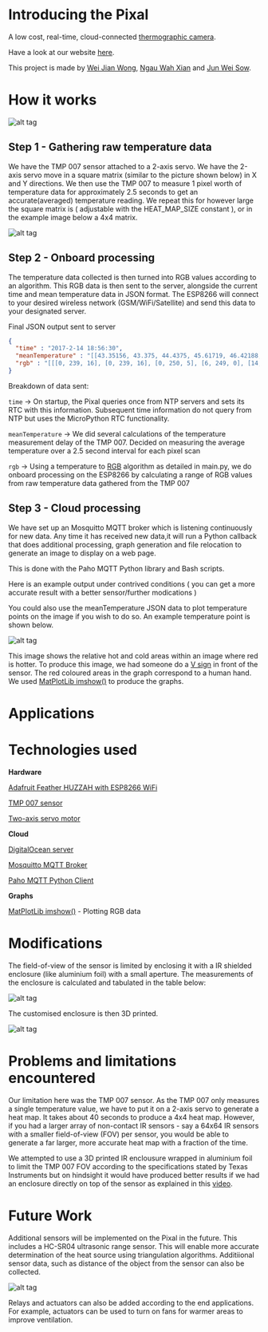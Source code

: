 # Introducing the Pixal

A low cost, real-time, cloud-connected [thermographic camera](https://en.wikipedia.org/wiki/Thermographic_camera).

Have a look at our website [here](https://junweisow789.github.io/).

This project is made by [Wei Jian Wong](https://github.com/Jiantastic), [Ngau Wah Xian](https://github.com/wahxian) and [Jun Wei Sow](https://github.com/junweisow789).


# How it works
![alt tag](https://github.com/Jiantastic/embed-trio-IoT/blob/master/images/highlevel.png)

## Step 1 - Gathering raw temperature data

We have the TMP 007 sensor attached to a 2-axis servo. We have the 2-axis servo move in a square matrix (similar to the picture shown below) in X and Y directions. We then use the TMP 007 to measure 1 pixel worth of temperature data for approximately 2.5 seconds to get an accurate(averaged) temperature reading. We repeat this for however large the square matrix is ( adjustable with the HEAT_MAP_SIZE constant ), or in the example image below a 4x4 matrix. 

![alt tag](https://github.com/Jiantastic/embed-trio-IoT/blob/master/images/matrix.jpg)

## Step 2 - Onboard processing

The temperature data collected is then turned into RGB values according to an algorithm. This RGB data is then sent to the server, alongside the current time and mean temperature data in JSON format. The ESP8266 will connect to your desired wireless network (GSM/WiFi/Satellite) and send this data to your designated server.

Final JSON output sent to server

```json
{
  "time" : "2017-2-14 18:56:30", 
  "meanTemperature" : "[[43.35156, 43.375, 44.4375, 45.61719, 46.42188, 47.29688, 47.91406], [46.88282, 44.24219, 42.6875, 41.73438, 41.26563, 41.32813, 42.24219], [42.14063, 39.65625, 38.39063, 37.96875, 37.90625, 38.1875, 38.67188], [38.72656, 36.9375, 35.97656, 35.51563, 35.28125, 35.64063, 35.91406], [35.4375, 34.24219, 33.15625, 32.63281, 32.4375, 32.57813, 33.00781], [33.53125, 32.73438, 32.32031, 31.95313, 31.90625, 31.53906, 31.35937], [31.41406, 31.15625, 31.07813, 31.1875, 31.35937, 31.46875, 31.60156]]", 
  "rgb" : "[[[0, 239, 16], [0, 239, 16], [0, 250, 5], [6, 249, 0], [14, 241, 0], [23, 232, 0], [29, 226, 0]], [[19, 236, 0], [0, 248, 7], [0, 232, 23], [0, 222, 33], [0, 217, 38], [0, 218, 37], [0, 227, 28]], [[0, 226, 29], [0, 201, 54], [0, 188, 67], [0, 184, 71], [0, 183, 72], [0, 186, 69], [0, 191, 64]], [[0, 192, 63], [0, 173, 82], [0, 163, 92], [0, 159, 96], [0, 156, 99], [0, 160, 95], [0, 163, 92]], [[0, 158, 97], [0, 146, 109], [0, 135, 120], [0, 129, 126], [0, 127, 128], [0, 129, 126], [0, 133, 122]], [[0, 139, 116], [0, 130, 125], [0, 126, 129], [0, 122, 133], [0, 122, 133], [0, 118, 137], [0, 116, 139]], [[0, 117, 138], [0, 114, 141], [0, 113, 142], [0, 115, 140], [0, 116, 139], [0, 117, 138], [0, 119, 136]]]"
}
```

Breakdown of data sent:

``` time ``` -> On startup, the Pixal queries once from NTP servers and sets its RTC with this information. Subsequent time information do not query from NTP but uses the MicroPython RTC functionality.

``` meanTemperature ``` -> We did several calculations of the temperature measurement delay of the TMP 007. Decided on measuring the average temperature over a 2.5 second interval for each pixel scan

``` rgb ``` -> Using a temperature to [RGB](https://en.wikipedia.org/wiki/RGB_color_model) algorithm as detailed in main.py, we do onboard processing on the ESP8266 by calculating a range of RGB values from raw temperature data gathered from the TMP 007


## Step 3 - Cloud processing

We have set up an Mosquitto MQTT broker which is listening continuously for new data. Any time it has received new data,it will run a Python callback that does additional processing, graph generation and file relocation to generate an image to display on a web page.

This is done with the Paho MQTT Python library and Bash scripts.

Here is an example output under contrived conditions ( you can get a more accurate result with a better sensor/further modications )

You could also use the meanTemperature JSON data to plot temperature points on the image if you wish to do so. An example temperature point is shown below.

![alt tag](https://raw.githubusercontent.com/Jiantastic/embed-trio-IoT/master/images/heatMap.png)

This image shows the relative hot and cold areas within an image where red is hotter. To produce this image, we had someone do a [V sign](https://en.wikipedia.org/wiki/V_sign) in front of the sensor. The red coloured areas in the graph correspond to a human hand. We used [MatPlotLib imshow()](http://matplotlib.org/users/image_tutorial.html) to produce the graphs.

# Applications


# Technologies used

**Hardware**

[Adafruit Feather HUZZAH with ESP8266 WiFi](https://www.adafruit.com/product/2821)

[TMP 007 sensor](http://www.ti.com/product/TMP007)

[Two-axis servo motor](https://www.adafruit.com/product/1967)

**Cloud**

[DigitalOcean server](https://www.digitalocean.com/)

[Mosquitto MQTT Broker](https://mosquitto.org/)

[Paho MQTT Python Client](https://eclipse.org/paho/clients/python/)

**Graphs**

[MatPlotLib imshow()](http://matplotlib.org/users/image_tutorial.html) - Plotting RGB data 

# Modifications

The field-of-view of the sensor is limited by enclosing it with a IR shielded enclosure (like aluminium foil) with a small aperture. The measurements of the enclosure is calculated and tabulated in the table below:

![alt tag](https://github.com/Jiantastic/embed-trio-IoT/blob/master/images/Enclosure_Calculation.png)

The customised enclosure is then 3D printed.

![alt tag](https://github.com/Jiantastic/embed-trio-IoT/blob/master/images/3D_printer_Machine.jpg)


# Problems and limitations encountered

Our limitation here was the TMP 007 sensor. As the TMP 007 only measures a single temperature value, we have to put it on a 2-axis servo to generate a heat map. It takes about 40 seconds to produce a 4x4 heat map. However, if you had a larger array of non-contact IR sensors - say a 64x64 IR sensors with a smaller field-of-view (FOV) per sensor, you would be able to generate a far larger, more accurate heat map with a fraction of the time.

We attempted to use a 3D printed IR enclousure wrapped in aluminium foil to limit the TMP 007 FOV according to the specifications stated by Texas Instruments but on hindsight it would have produced better results if we had an enclosure directly on top of the sensor as explained in this [video](https://youtu.be/GEGiEi6tcVo).

# Future Work

Additional sensors will be implemented on the Pixal in the future. This includes a HC-SR04 ultrasonic range sensor.
This will enable more accurate determination of the heat source using triangulation algorithms. Additiional sensor data, such as distance of the object from the sensor can also be collected.

![alt tag](https://github.com/Jiantastic/embed-trio-IoT/blob/master/images/Pixal_perfect.JPG)

Relays and actuators can also be added according to the end applications. 
For example, actuators can be used to turn on fans for warmer areas to improve ventilation.
